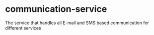 # communication-service
The service that handles all E-mail and SMS based communication for different services
